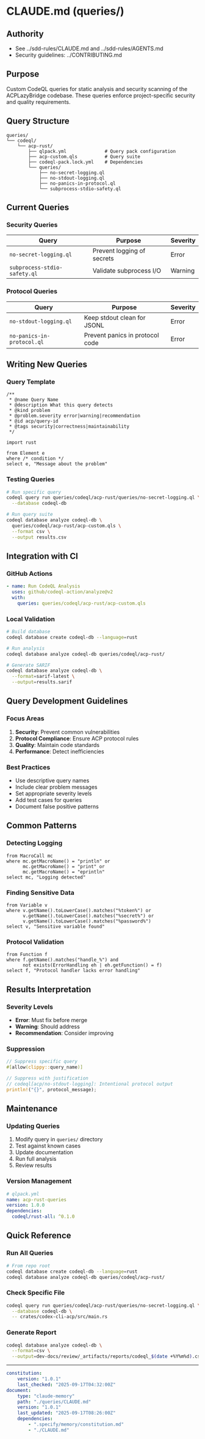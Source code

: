 # CLAUDE.md (queries/)

## Authority

- See ../sdd-rules/CLAUDE.md and ../sdd-rules/AGENTS.md
- Security guidelines: ../CONTRIBUTING.md

## Purpose

Custom CodeQL queries for static analysis and security scanning of the ACPLazyBridge codebase. These queries enforce project-specific security and quality requirements.

## Query Structure

```tree
queries/
└── codeql/
    └── acp-rust/
        ├── qlpack.yml              # Query pack configuration
        ├── acp-custom.qls          # Query suite
        ├── codeql-pack.lock.yml    # Dependencies
        └── queries/
            ├── no-secret-logging.ql
            ├── no-stdout-logging.ql
            ├── no-panics-in-protocol.ql
            └── subprocess-stdio-safety.ql
```

## Current Queries

### Security Queries

| Query | Purpose | Severity |
|-------|---------|----------|
| `no-secret-logging.ql` | Prevent logging of secrets | Error |
| `subprocess-stdio-safety.ql` | Validate subprocess I/O | Warning |

### Protocol Queries

| Query | Purpose | Severity |
|-------|---------|----------|
| `no-stdout-logging.ql` | Keep stdout clean for JSONL | Error |
| `no-panics-in-protocol.ql` | Prevent panics in protocol code | Error |

## Writing New Queries

### Query Template

```ql
/**
 * @name Query Name
 * @description What this query detects
 * @kind problem
 * @problem.severity error|warning|recommendation
 * @id acp/query-id
 * @tags security|correctness|maintainability
 */

import rust

from Element e
where /* condition */
select e, "Message about the problem"
```

### Testing Queries

```bash
# Run specific query
codeql query run queries/codeql/acp-rust/queries/no-secret-logging.ql \
  --database codeql-db

# Run query suite
codeql database analyze codeql-db \
  queries/codeql/acp-rust/acp-custom.qls \
  --format csv \
  --output results.csv
```

## Integration with CI

### GitHub Actions

```yaml
- name: Run CodeQL Analysis
  uses: github/codeql-action/analyze@v2
  with:
    queries: queries/codeql/acp-rust/acp-custom.qls
```

### Local Validation

```bash
# Build database
codeql database create codeql-db --language=rust

# Run analysis
codeql database analyze codeql-db queries/codeql/acp-rust/

# Generate SARIF
codeql database analyze codeql-db \
  --format=sarif-latest \
  --output=results.sarif
```

## Query Development Guidelines

### Focus Areas

1. **Security**: Prevent common vulnerabilities
2. **Protocol Compliance**: Ensure ACP protocol rules
3. **Quality**: Maintain code standards
4. **Performance**: Detect inefficiencies

### Best Practices

- Use descriptive query names
- Include clear problem messages
- Set appropriate severity levels
- Add test cases for queries
- Document false positive patterns

## Common Patterns

### Detecting Logging

```ql
from MacroCall mc
where mc.getMacroName() = "println" or
      mc.getMacroName() = "print" or
      mc.getMacroName() = "eprintln"
select mc, "Logging detected"
```

### Finding Sensitive Data

```ql
from Variable v
where v.getName().toLowerCase().matches("%token%") or
      v.getName().toLowerCase().matches("%secret%") or
      v.getName().toLowerCase().matches("%password%")
select v, "Sensitive variable found"
```

### Protocol Validation

```ql
from Function f
where f.getName().matches("handle_%") and
      not exists(ErrorHandling eh | eh.getFunction() = f)
select f, "Protocol handler lacks error handling"
```

## Results Interpretation

### Severity Levels

- **Error**: Must fix before merge
- **Warning**: Should address
- **Recommendation**: Consider improving

### Suppression

```rust
// Suppress specific query
#[allow(clippy::query_name)]

// Suppress with justification
// codeql[acp/no-stdout-logging]: Intentional protocol output
println!("{}", protocol_message);
```

## Maintenance

### Updating Queries

1. Modify query in `queries/` directory
2. Test against known cases
3. Update documentation
4. Run full analysis
5. Review results

### Version Management

```yaml
# qlpack.yml
name: acp-rust-queries
version: 1.0.0
dependencies:
  codeql/rust-all: ^0.1.0
```

## Quick Reference

### Run All Queries

```bash
# From repo root
codeql database create codeql-db --language=rust
codeql database analyze codeql-db queries/codeql/acp-rust/
```

### Check Specific File

```bash
codeql query run queries/codeql/acp-rust/queries/no-secret-logging.ql \
  --database codeql-db \
  -- crates/codex-cli-acp/src/main.rs
```

### Generate Report

```bash
codeql database analyze codeql-db \
  --format=csv \
  --output=dev-docs/review/_artifacts/reports/codeql_$(date +%Y%m%d).csv
```

---

```yaml
constitution:
    version: "1.0.1"
    last_checked: "2025-09-17T04:32:00Z"
document:
    type: "claude-memory"
    path: "./queries/CLAUDE.md"
    version: "1.0.1"
    last_updated: "2025-09-17T08:26:00Z"
    dependencies:
        - ".specify/memory/constitution.md"
        - "./CLAUDE.md"
```
